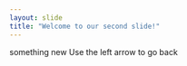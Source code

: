 ```yaml
---
layout: slide
title: "Welcome to our second slide!"
---
```

something new
Use the left arrow to go back
